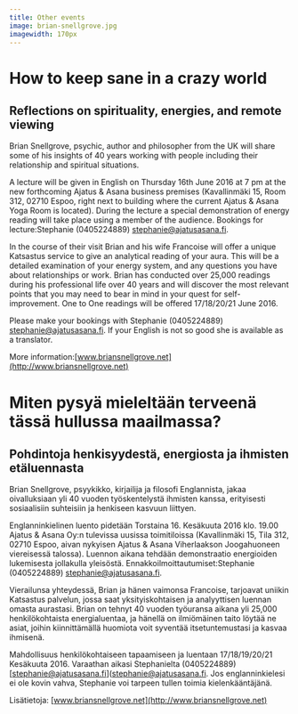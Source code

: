 ```yaml
---
title: Other events
image: brian-snellgrove.jpg
imagewidth: 170px
---
```


How to keep sane in a crazy world
=================================

Reflections on spirituality, energies, and remote viewing
---------------------------------------------------------

Brian Snellgrove, psychic, author and philosopher from the UK will share some of his insights of 40 years working with people including their relationship and spiritual situations.

A lecture will be given in English on Thursday 16th June 2016 at 7 pm at the new forthcoming Ajatus & Asana business premises (Kavallinmäki 15, Room 312, 02710 Espoo, right next to building where the current Ajatus & Asana Yoga Room is located). During the lecture a special demonstration of energy reading will take place using a member of the audience. Bookings for lecture:Stephanie (0405224889) [stephanie@ajatusasana.fi](stephanie@ajatusasana.fi).

In the course of their visit Brian and his wife Francoise will offer a unique Katsastus service to give an analytical reading of your aura. This will be a detailed examination of your energy system, and any questions you have about relationships or work. Brian has conducted over 25,000 readings during his professional life over 40 years and will discover the most relevant points that you may need to bear in mind in your quest for self-improvement. One to One readings will be offered 17/18/20/21 June 2016.

Please make your bookings with Stephanie (0405224889) [stephanie@ajatusasana.fi](stephanie@ajatusasana.fi). If your English is not so good she is available as a translator.

More information:[www.briansnellgrove.net](http://www.briansnellgrove.net)

<p><p>

Miten pysyä mieleltään terveenä tässä hullussa maailmassa?
==========================================================

Pohdintoja henkisyydestä, energiosta ja ihmisten etäluennasta
-------------------------------------------------------------

Brian Snellgrove, psyykikko, kirjailija ja filosofi Englannista, jakaa oivalluksiaan yli 40 vuoden työskentelystä ihmisten kanssa, erityisesti sosiaalisiin suhteisiin ja henkiseen kasvuun liittyen.

Englanninkielinen luento pidetään Torstaina 16. Kesäkuuta 2016 klo. 19.00 Ajatus & Asana Oy:n tulevissa uusissa toimitiloissa  (Kavallinmäki 15, Tila 312, 02710 Espoo, aivan nykyisen Ajatus & Asana Viherlaakson Joogahuoneen viereisessä talossa). Luennon aikana tehdään demonstraatio energioiden lukemisesta jollakulla yleisöstä. Ennakkoilmoittautumiset:Stephanie (0405224889) [stephanie@ajatusasana.fi](stephanie@ajatusasana.fi).

Vierailunsa yhteydessä, Brian ja hänen vaimonsa Francoise, tarjoavat uniikin Katsastus palvelun, jossa saat yksityiskohtaisen ja analyyttisen luennan omasta aurastasi. Brian on tehnyt 40 vuoden työuransa aikana yli 25,000 henkilökohtaista energialuentaa, ja hänellä on ilmiömäinen taito löytää ne asiat, joihin kiinnittämällä huomiota voit syventää itsetuntemustasi ja kasvaa ihmisenä.

Mahdollisuus henkilökohtaiseen tapaamiseen ja luentaan 17/18/19/20/21 Kesäkuuta 2016. Varaathan aikasi Stephanielta (0405224889) [stephanie@ajatusasana.fi](stephanie@ajatusasana.fi. Jos englanninkielesi ei ole kovin vahva, Stephanie voi tarpeen tullen toimia kielenkääntäjänä.

Lisätietoja: [www.briansnellgrove.net](http://www.briansnellgrove.net)
